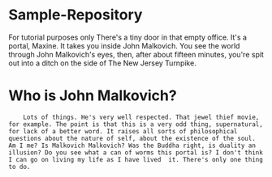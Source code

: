 # Sample-Repository
For tutorial purposes only
    There's a tiny door in that empty  office. It's a portal, Maxine. It  takes you inside John Malkovich.  You see the world through John
		    Malkovich's eyes, then, after about fifteen minutes, you're spit out into a ditch on the side of The New Jersey  Turnpike.
        
# Who is John Malkovich?
        Lots of things. He's very well respected. That jewel thief movie, for example. The point is that this is a very odd thing, supernatural, for lack of a better word. It raises all sorts of philosophical questions about the nature of self, about the existence of the soul. Am I me? Is Malkovich Malkovich? Was the Buddha right, is duality an illusion? Do you see what a can of worms this portal is? I don't think I can go on living my life as I have lived  it. There's only one thing to do.
